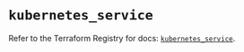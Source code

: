 # `kubernetes_service`

Refer to the Terraform Registry for docs: [`kubernetes_service`](https://registry.terraform.io/providers/hashicorp/kubernetes/2.25.2/docs/resources/service).
